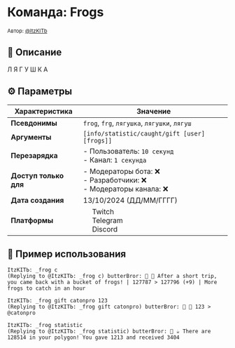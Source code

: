 # Команда: Frogs  
<sup>Автор: [@ItzKITb](twitch.tv/itzkitb)</sup>  

## 📝 Описание  
Л Я Г У Ш К А  

## ⚙️ Параметры  
| Характеристика        | Значение                     |  
|-----------------------|------------------------------|  
| **Псевдонимы**        | `frog`, `frg`, `лягушка`, `лягушки`, `лягуш` |  
| **Аргументы**         | `[info/statistic/caught/gift [user] [frogs]]` |  
| **Перезарядка**       | - Пользователь: `10 секунд`<br>- Канал: `1 секунда` |  
| **Доступ только для** | - Модераторы бота: ❌<br>- Разработчики: ❌<br>- Модераторы канала: ❌ |  
| **Дата создания**     | 13/10/2024 (ДД/ММ/ГГГГ)      |  
| **Платформы**         | <img src="https://upload.wikimedia.org/wikipedia/commons/thumb/c/ce/Twitch_logo_2019.svg/512px-Twitch_logo_2019.svg.png" width="16"> Twitch<br><img src="https://upload.wikimedia.org/wikipedia/commons/thumb/8/83/Telegram_2019_Logo.svg/512px-Telegram_2019_Logo.svg.png" width="16"> Telegram<br><img src="https://upload.wikimedia.org/wikipedia/ru/thumb/b/b7/Discord_logo_svg.svg/675px-Discord_logo_svg.svg.png" width="16"> Discord |

## 💬 Пример использования  
```
ItzKITЬ: _frog c 
(Replying to @ItzKITЬ: _frog c) butterBror: 🐸 🔎 After a short trip, you came back with a bucket of frogs! | 127787 > 127796 (+9) | More frogs to catch in an hour 

ItzKITЬ: _frog gift catonpro 123 
(Replying to @ItzKITЬ: _frog gift catonpro) butterBror: 🐸 🎁 123 > @catonpro 

ItzKITЬ: _frog statistic 
(Replying to @ItzKITЬ: _frog statistic) butterBror: 🐸 ☕ There are 128514 in your polygon! You gave 1213 and received 3404 
```